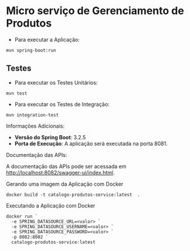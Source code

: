 # Micro serviço de Gerenciamento de Produtos

- Para executar a Aplicação:
```shell
mvn spring-boot:run
```
## Testes

- Para executar os Testes Unitários:
```shell
mvn test
```
- Para executar os Testes de Integração:
```shell
mvn integration-test
```

Informações Adicionais:

- **Versão do Spring Boot**: 3.2.5
- **Porta de Execução**: A aplicação será executada na porta 8081.

Documentação das APIs:

A documentação das APIs pode ser acessada em [http://localhost:8082/swagger-ui/index.html](http://localhost:8082/swagger-ui/index.html).

Gerando uma imagem  da Aplicação com Docker
```shell
docker build -t catalogo-produtos-service:latest  .
```
Executando a Aplicação com Docker
```shell
docker run `
  -e SPRING_DATASOURCE_URL=<valor> `
  -e SPRING_DATASOURCE_USERNAME=<valor> `
  -e SPRING_DATASOURCE_PASSWORD=<valor> `
  -p 8082:8082 `
  catalogo-produtos-service:latest
```
